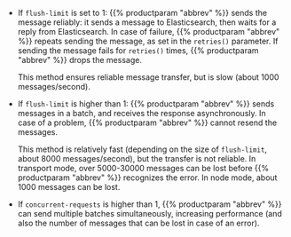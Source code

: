---
---
<!-- DISCLAIMER: This file is based on the syslog-ng Open Source Edition documentation https://github.com/balabit/syslog-ng-ose-guides/commit/2f4a52ee61d1ea9ad27cb4f3168b95408fddfdf2 and is used under the terms of The syslog-ng Open Source Edition Documentation License. The file has been modified by Axoflow. -->
  - If `flush-limit` is set to 1: {{% productparam "abbrev" %}} sends the message reliably: it sends a message to Elasticsearch, then waits for a reply from Elasticsearch. In case of failure, {{% productparam "abbrev" %}} repeats sending the message, as set in the `retries()` parameter. If sending the message fails for `retries()` times, {{% productparam "abbrev" %}} drops the message.
    
    This method ensures reliable message transfer, but is slow (about 1000 messages/second).

  - If `flush-limit` is higher than 1: {{% productparam "abbrev" %}} sends messages in a batch, and receives the response asynchronously. In case of a problem, {{% productparam "abbrev" %}} cannot resend the messages.
    
    This method is relatively fast (depending on the size of `flush-limit`, about 8000 messages/second), but the transfer is not reliable. In transport mode, over 5000-30000 messages can be lost before {{% productparam "abbrev" %}} recognizes the error. In node mode, about 1000 messages can be lost.

  - If `concurrent-requests` is higher than 1, {{% productparam "abbrev" %}} can send multiple batches simultaneously, increasing performance (and also the number of messages that can be lost in case of an error).
